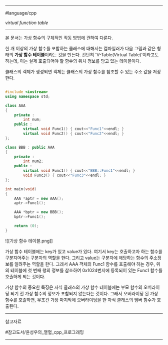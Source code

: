 
---

#language/cpp

*virtual function table*

---

본 문서는 가상 함수의 구체적인 작동 방법에 관하여 다룬다.

한 개 이상의 가상 함수를 포함하는 클래스에 대해서는 컴파일러가 다음 그림과 같은 형태의 **가상 함수 테이블**이라는 것을 만든다. 간단히 'V-Table(Virtual Table)'이라고도 하는데, 이는 실제 호출되어야 할 함수의 위치 정보를 담고 있는 테이블이다.

클래스의 객체가 생성되면 객체는 클래스의 가상 함수를 참조할 수 있는 주소 값을 저장한다. 

```cpp

#include <iostream>
using namespace std;

class AAA
{
	private :
		int num;
	public :
		virtual void Func1() { cout<<"Func1"<<endl; }
		virtual void Func2() { cout<<"Func2"<<endl; }
};

class BBB : public AAA
{
	private :
		int num2;
	public :
		virtual void Func1() { cout<<"BBB::Func1"<<endl; }
		void Func3() { cout<<"Func3"<<endl; }
};

int main(void)
{
	AAA *aptr = new AAA();
	aptr->Func1();

	AAA *bptr = new BBB();
	bptr->Func1();

	return (0);
}

```

![[가상 함수 테이블.png]]

가상 함수 테이블에는 key가 있고 value가 있다. 여기서 key는 호출하고자 하는 함수를 구분지어주는 구분자의 역할을 한다. 그리고 value는 구분자에 해당하는 함수의 주소정보를 알려주는 역할을 한다. 그래서 AAA 객체의 Func1 함수를 호출해야 하는 경우, 위의 테이블에 첫 번째 행의 정보를 참조하여 0x1024번지에 등록되어 있는 Func1 함수를 호출하게 되는 것이다.

가상 함수의 중요한 특징은 자식 클래스의 가상 함수 테이블에는 부모 함수의 오버라이딩 되기 전 가상 함수의 정보가 포함되지 않는다는 것이다. 그래서 오버라이딩 된 가상 함수를 호출하면, 무조건 가장 마지막에 오버라이딩을 한 자식 클래스의 멤버 함수가 호출된다.

---

참고자료

#참고도서/윤성우의_열혈_cpp_프로그래밍

---